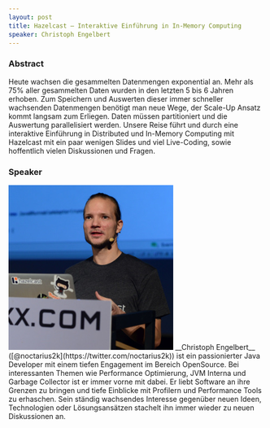 ```yaml
---
layout: post
title: Hazelcast – Interaktive Einführung in In-Memory Computing
speaker: Christoph Engelbert
---
```


### Abstract

Heute wachsen die gesammelten Datenmengen exponential an. Mehr als 75% aller gesammelten Daten wurden in den letzten 5 bis 6 Jahren erhoben. Zum Speichern und Auswerten dieser immer schneller wachsenden Datenmengen benötigt man neue Wege, der Scale-Up Ansatz kommt langsam zum Erliegen. Daten müssen partitioniert und die Auswertung parallelisiert werden. Unsere Reise führt und durch eine interaktive Einführung in Distributed und In-Memory Computing mit Hazelcast mit ein paar wenigen Slides und viel Live-Coding, sowie hoffentlich vielen Diskussionen und Fragen.

### Speaker

<img src="/speakerpics/noctarius2k.jpg" class="speakerpic"/>
__Christoph Engelbert__ ([@noctarius2k](https://twitter.com/noctarius2k)) ist ein passionierter Java Developer mit einem tiefen Engagement im Bereich OpenSource. Bei interessanten Themen wie Performance Optimierung, JVM Interna und Garbage Collector ist er immer vorne mit dabei. Er liebt Software an ihre Grenzen zu bringen und tiefe Einblicke mit Profilern und Performance Tools zu erhaschen. Sein ständig wachsendes Interesse gegenüber neuen Ideen, Technologien oder Lösungsansätzen stachelt ihn immer wieder zu neuen Diskussionen an.
